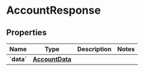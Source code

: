 
# AccountResponse

## Properties
Name | Type | Description | Notes
------------ | ------------- | ------------- | -------------
**&#x60;data&#x60;** | [**AccountData**](AccountData.md) |  | 



